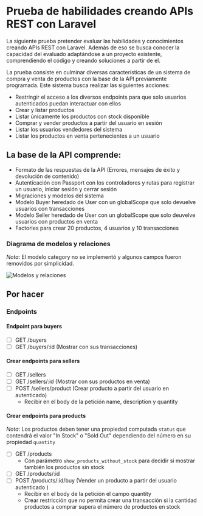 # Prueba de habilidades creando APIs REST con Laravel

La siguiente prueba pretender evaluar las habilidades y conocimientos creando APIs REST con Laravel. Además de eso se busca conocer la capacidad del evaluado adaptándose a un proyecto existente, comprendiendo el código y creando soluciones a partir de el.

La prueba consiste en culminar diversas características de un sistema de compra y venta de productos con la base de la API previamente programada. Este sistema busca realizar las siguientes acciones:

- Restringir el acceso a los diversos endpoints para que solo usuarios autenticados puedan interactuar con ellos
- Crear y listar productos
- Listar únicamente los productos con stock disponible
- Comprar y vender productos a partir del usuario en sesión
- Listar los usuarios vendedores del sistema
- Listar los productos en venta pertenecientes a un usuario
## La base de la API comprende:

- Formato de las respuestas de la API (Errores, mensajes de éxito y devolución de contenido)
- Autenticación con Passport con los controladores y rutas para registrar un usuario, iniciar sesión y cerrar sesión
- Migraciones y modelos del sistema
- Modelo Buyer heredado de User con un globalScope que solo devuelve usuarios con transacciones
- Modelo Seller heredado de User con un globalScope que solo deuvelve usuarios con productos en venta
- Factories para crear 20 productos, 4 usuarios y 10 transacciones

### Diagrama de modelos y relaciones

*Nota*: El modelo category no se implementó y algunos campos fueron removidos por simplicidad.

![Modelos y relaciones](https://i.ibb.co/LnP2jx2/Screenshot-2.png "Modelos y relaciones")

## Por hacer

### Endpoints

#### Endpoint para buyers

- [ ] GET /buyers
- [ ] GET /buyers/:id (Mostrar con sus transacciones)

#### Crear endpoints para sellers
- [ ] GET /sellers
- [ ] GET /sellers/:id (Mostrar con sus productos en venta)
- [ ] POST /sellers/product (Crear producto a partir del usuario en autenticado)
    - Recibir en el body de la petición name, description y quantity

#### Crear endpoints para products
*Nota*: Los productos deben tener una propiedad computada `status` que contendrá el valor "In Stock" o "Sold Out" dependiendo del número en su propiedad `quantity`

- [ ] GET /products
    - Con parámetro `show_products_without_stock` para decidir si mostrar también los productos sin stock
- [ ] GET /products/:id
- [ ] POST /products/:id/buy (Vender un producto a partir del usuario autenticado )
    - Recibir en el body de la petición el campo quantity
    - Crear restricción que no permita crear una transacción si la cantidad productos a comprar supera el número de productos en stock

